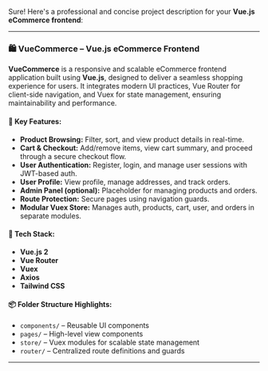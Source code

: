 Sure! Here's a professional and concise project description for your **Vue.js eCommerce frontend**:

---

### 🛍️ VueCommerce – Vue.js eCommerce Frontend

**VueCommerce** is a responsive and scalable eCommerce frontend application built using **Vue.js**, designed to deliver a seamless shopping experience for users. It integrates modern UI practices, Vue Router for client-side navigation, and Vuex for state management, ensuring maintainability and performance.

#### 🚀 Key Features:
- **Product Browsing:** Filter, sort, and view product details in real-time.
- **Cart & Checkout:** Add/remove items, view cart summary, and proceed through a secure checkout flow.
- **User Authentication:** Register, login, and manage user sessions with JWT-based auth.
- **User Profile:** View profile, manage addresses, and track orders.
- **Admin Panel (optional):** Placeholder for managing products and orders.
- **Route Protection:** Secure pages using navigation guards.
- **Modular Vuex Store:** Manages auth, products, cart, user, and orders in separate modules.

#### 🧰 Tech Stack:
- **Vue.js 2**
- **Vue Router**
- **Vuex**
- **Axios**
- **Tailwind CSS**

#### 📦 Folder Structure Highlights:
- `components/` – Reusable UI components
- `pages/` – High-level view components
- `store/` – Vuex modules for scalable state management
- `router/` – Centralized route definitions and guards

---
